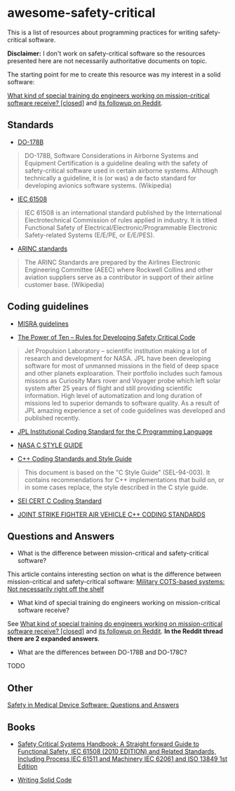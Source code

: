 # awesome-safety-critical

This is a list of resources about programming practices for writing
safety-critical software.

**Disclaimer:** I don't work on safety-critical software so the resources
presented here are not necessarily authoritative documents on topic.

The starting point for me to create this resource was my interest in a solid
software:

[What kind of special training do engineers working on mission-critical software receive? [closed]](https://github.com/stanislaw/awesome-safety-critical/blob/master/What_kind_of_special_training_do_engineer_working_on_mission-critical_software_receive%3F_-_Stack_Overflow.pdf) and [its followup on Reddit](https://www.reddit.com/r/programming/comments/5iohue/what_kind_of_special_training_do_engineers/).

## Standards

- [DO-178B](https://en.wikipedia.org/wiki/DO-178B)

> DO-178B, Software Considerations in Airborne Systems and Equipment Certification is a guideline dealing with the safety of safety-critical software used in certain airborne systems. Although technically a guideline, it is (or was) a de facto standard for developing avionics software systems. (Wikipedia)

- [IEC 61508](https://en.wikipedia.org/wiki/IEC_61508)

> IEC 61508 is an international standard published by the International Electrotechnical Commission of rules applied in industry. It is titled Functional Safety of Electrical/Electronic/Programmable Electronic Safety-related Systems (E/E/PE, or E/E/PES).

- [ARINC standards](https://en.wikipedia.org/wiki/ARINC#Standards)

> The ARINC Standards are prepared by the Airlines Electronic Engineering Committee (AEEC) where Rockwell Collins and other aviation suppliers serve as a contributor in support of their airline customer base. (Wikipedia)

## Coding guidelines

- [MISRA guidelines](https://www.misra.org.uk/Publications/tabid/57/Default.aspx)

- [The Power of Ten – Rules for Developing Safety Critical Code](http://spinroot.com/gerard/pdf/P10.pdf)

> Jet Propulsion Laboratory – scientific institution making a lot of research and development for NASA. JPL have been developing software for most of unmanned missions in the field of deep space and other planets exploaration. Their portfolio includes such famous missons as Curiosity Mars rover and Voyager probe which left solar system after 25 years of flight and still providing scientific information. High level of automatization and long duration of missions led to superior demands to software quality. As a result of JPL amazing experience a set of code guidelines was developed and published recently.

- [JPL Institutional Coding Standard for the C Programming Language](http://lars-lab.jpl.nasa.gov/JPL_Coding_Standard_C.pdf)

- [NASA C STYLE GUIDE](http://homepages.inf.ed.ac.uk/dts/pm/Papers/nasa-c-style.pdf)

- [C++ Coding Standards and Style Guide](https://ntrs.nasa.gov/search.jsp?R=20080039927)

> This document is based on the "C Style Guide" (SEL-94-003). It contains recommendations for C++ implementations that build on, or in some cases replace, the style described in the C style guide.

- [SEI CERT C Coding Standard](https://www.securecoding.cert.org/confluence/display/c/SEI+CERT+C+Coding+Standard)

- [JOINT STRIKE FIGHTER AIR VEHICLE C++ CODING STANDARDS](http://www.stroustrup.com/JSF-AV-rules.pdf)

## Questions and Answers

- What is the difference between mission-critical and safety-critical software?

This article contains interesting section on what is the difference between
mission-critical and safety-critical software: [Military COTS-based systems: Not necessarily right off the shelf](http://pdf.cloud.opensystemsmedia.com/advancedtca-systems.com/SBS.Jan04.pdf)

- What kind of special training do engineers working on mission-critical software receive?

See [What kind of special training do engineers working on mission-critical software receive? [closed]](https://github.com/stanislaw/awesome-safety-critical/blob/master/What_kind_of_special_training_do_engineer_working_on_mission-critical_software_receive%3F_-_Stack_Overflow.pdf) and [its followup on Reddit](https://www.reddit.com/r/programming/comments/5iohue/what_kind_of_special_training_do_engineers/). **In the Reddit thread there are 2 expanded answers**.

- What are the differences between DO-178B and DO-178C?

TODO

## Other

[Safety in Medical Device Software: Questions and Answers](http://electronicdesign.com/embedded/safety-medical-device-software-questions-and-answers)

## Books

- [Safety Critical Systems Handbook: A Straight forward Guide to Functional Safety, IEC 61508 (2010 EDITION) and Related Standards, Including Process IEC 61511 and Machinery IEC 62061 and ISO 13849 1st Edition](https://www.amazon.com/Safety-Critical-Systems-Handbook-Functional/dp/0080967817)

- [Writing Solid Code](http://writingsolidcode.com/)
